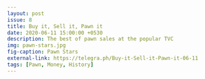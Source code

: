 ```yaml
---
layout: post
issue: 8
title: Buy it, Sell it, Pawn it
date: 2020-06-11 15:00:00 +0530
description: The best of pawn sales at the popular TVC
img: pawn-stars.jpg
fig-caption: Pawn Stars
external-link: https://telegra.ph/Buy-it-Sell-it-Pawn-it-06-11
tags: [Pawn, Money, History]
---
```

